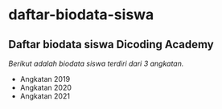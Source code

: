 daftar-biodata-siswa
==
Daftar biodata siswa Dicoding Academy
--
*Berikut adalah biodata siswa terdiri dari 3 angkatan.*
- Angkatan 2019
- Angkatan 2020
- Angkatan 2021
